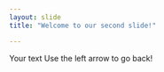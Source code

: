 ```yaml
---
layout: slide
title: "Welcome to our second slide!"

---
```

Your text
Use the left arrow to go back!

